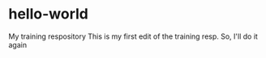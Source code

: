 # hello-world
My training respository
This is my first edit of the training resp.
So, I'll do it again
